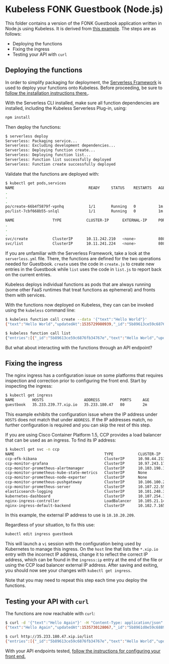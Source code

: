 # Kubeless FONK Guestbook (Node.js)

This folder contains a version of the FONK Guestbook application written in Node.js using Kubeless. It is derived from [this example](https://github.com/serverless/serverless-kubeless/tree/master/examples/todo-app/backend). The steps are as follows:

* Deploying the functions
* Fixing the ingress
* Testing your API with `curl`

## Deploying the functions
In order to simplify packaging for deployment, the [Serverless Framework](http://serverless.com) is used to deploy your functions onto Kubeless.  Before proceeding, be sure to [follow the installation instructions there.](https://serverless.com/framework/docs/providers/kubeless/guide/quick-start/).

With the Serverless CLI installed, make sure all function dependencies are installed, including the Kubeless Serverless Plug-in, using:

```bash
npm install
```

Then deploy the functions:

```bash
$ serverless deploy
Serverless: Packaging service...
Serverless: Excluding development dependencies...
Serverless: Deploying function create...
Serverless: Deploying function list...
Serverless: Function list successfully deployed
Serverless: Function create successfully deployed
```

Validate that the functions are deployed with:

```bash
$ kubectl get pods,services
NAME                                 READY     STATUS    RESTARTS   AGE
.
.
.
po/create-66b4f5879f-vpnhq           1/1       Running   0          1m
po/list-7cbf668b55-snlql             1/1       Running   0          1m

NAME                 TYPE           CLUSTER-IP      EXTERNAL-IP     PORT(S)          AGE
.
.
.
svc/create           ClusterIP      10.11.242.210   <none>          8080/TCP         1m
svc/list             ClusterIP      10.11.241.224   <none>          8080/TCP         1m

```

If you are unfamiliar with the Serverless Framework, take a look at the `serverless.yml` file.  There, the functions are defined for the two operations needed for Guestbook.  `create` uses the code in `create.js` to create new entries in the Guestbook while `list` uses the code in `list.js` to report back on the current entries.

Kubeless deploys individual functions as pods that are always running (some other FaaS runtimes that treat functions as ephemeral) and fronts them with services.

With the functions now deployed on Kubeless, they can can be invoked using the `kubeless` command line:

```bash
$ kubeless function call create --data '{"text":"Hello World"}'
{"text":"Hello World","updatedAt":1535729980939,"_id":"5b89613ce59c6876fb34767e"}

$ kubeless function call list
{"entries":[{"_id":"5b89613ce59c6876fb34767e","text":"Hello World","updatedAt":1535729980939}]}
```

But what about interacting with the functions through an API endpoint?  

## Fixing the ingress
The nginx ingress has a configuration issue on some platforms that requires inspection and correction prior to configuring the front end.  Start by inspecting the ingress:

```bash
$ kubectl get ingress
NAME        HOSTS                  ADDRESS         PORTS     AGE
guestbook   35.233.239.77.xip.io   35.233.180.47   80        2m
```
This example exhibits the configuration issue where the IP address under `HOSTS` does not match that under `ADDRESS`.  If the IP addresses match, no further configuration is required and you can skip the rest of this step.

If you are using Cisco Container Platform 1.5, CCP provides a load balancer that can be used as an ingress.  To find its IP address:

```bash
$ kubectl get svc -n ccp
NAME                                        TYPE           CLUSTER-IP       EXTERNAL-IP    PORT(S)                      AGE
ccp-efk-kibana                              ClusterIP      10.98.44.213     <none>         5601/TCP                     7m
ccp-monitor-grafana                         ClusterIP      10.97.243.174    <none>         80/TCP                       7m
ccp-monitor-prometheus-alertmanager         ClusterIP      10.103.198.176   <none>         80/TCP                       7m
ccp-monitor-prometheus-kube-state-metrics   ClusterIP      None             <none>         80/TCP                       7m
ccp-monitor-prometheus-node-exporter        ClusterIP      None             <none>         9100/TCP                     7m
ccp-monitor-prometheus-pushgateway          ClusterIP      10.106.100.238   <none>         9091/TCP                     7m
ccp-monitor-prometheus-server               ClusterIP      10.107.22.55     <none>         80/TCP                       7m
elasticsearch-logging                       ClusterIP      10.101.248.33    <none>         9200/TCP                     7m
kubernetes-dashboard                        ClusterIP      10.107.254.199   <none>         443/TCP                      7m
nginx-ingress-controller                    LoadBalancer   10.105.21.140    10.10.20.209   80:32100/TCP,443:31192/TCP   7m
nginx-ingress-default-backend               ClusterIP      10.102.7.165     <none>         80/TCP                       7m
```
In this example, the external IP address to use is `10.10.20.209`.

Regardless of your situation, to fix this use:

```bash
kubectl edit ingress guestbook
```

This will launch a `vi` session with the configuration being used by Kubernetes to manage this ingress.  On the `host` line that lists the `*.xip.io` entry with the incorrect IP address, change it to reflect the correct IP address, which can be found in the `ingress:ip` entry at the end of the file or using the CCP load balancer external IP address.  After saving and exiting, you should now see your changes with `kubectl get ingress`.

Note that you may need to repeat this step each time you deploy the functions.

## Testing your API with `curl`

The functions are now reachable with `curl`:

```bash
$ curl -d '{"text":"Hello Again"}' -H "Content-Type: application/json" -X POST http://35.233.180.47.xip.io/create
{"text":"Hello Again","updatedAt":1535730128067,"_id":"5b8961d0e59c68896034767f"}

$ curl http://35.233.180.47.xip.io/list
{"entries":[{"_id":"5b89613ce59c6876fb34767e","text":"Hello World","updatedAt":1535729980939},{"_id":"5b8961d0e59c68896034767f","text":"Hello Again","updatedAt":1535730128067}]}
```

With your API endpoints tested, [follow the instructions for configuring your front end.](../../../frontend/Readme.md)
